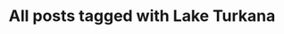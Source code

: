---
layout: tag
title: "All posts tagged with Lake Turkana"
permalink: /weblog/tags/lake-turkana/
taxonomy: Lake Turkana
---